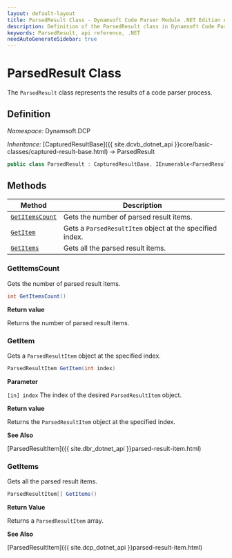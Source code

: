 ```yaml
---
layout: default-layout
title: ParsedResult Class - Dynamsoft Code Parser Module .NET Edition API Reference
description: Definition of the ParsedResult class in Dynamsoft Code Parser Module .NET Edition.
keywords: ParsedResult, api reference, .NET
needAutoGenerateSidebar: true
---
```


# ParsedResult Class

The `ParsedResult` class represents the results of a code parser process.

## Definition

*Namespace:* Dynamsoft.DCP

*Inheritance:* [CapturedResultBase]({{ site.dcvb_dotnet_api }}core/basic-classes/captured-result-base.html) -> ParsedResult

```csharp
public class ParsedResult : CapturedResultBase, IEnumerable<ParsedResultItem>
```

## Methods

| Method               | Description |
|----------------------|-------------|
| [`GetItemsCount`](#getitemscount)           | Gets the number of parsed result items.|
| [`GetItem`](#getitem)           | Gets a `ParsedResultItem` object at the specified index.|
| [`GetItems`](#getitems) | Gets all the parsed result items. |

### GetItemsCount

Gets the number of parsed result items.

```csharp
int GetItemsCount()
```

**Return value**

Returns the number of parsed result items.

### GetItem

Gets a `ParsedResultItem` object at the specified index.

```csharp
ParsedResultItem GetItem(int index)
```

**Parameter**

`[in] index` The index of the desired `ParsedResultItem` object.

**Return value**

Returns the `ParsedResultItem` object at the specified index.

**See Also**

[ParsedResultItem]({{ site.dbr_dotnet_api }}parsed-result-item.html)


### GetItems

Gets all the parsed result items.

```csharp
ParsedResultItem[] GetItems()
```

**Return Value**

Returns a `ParsedResultItem` array.

**See Also**

[ParsedResultItem]({{ site.dcp_dotnet_api }}parsed-result-item.html)


